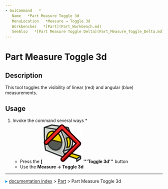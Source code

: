 ```yaml
---
- GuiCommand   *
   Name   *Part Measure Toggle 3d
   MenuLocation   *Measure → Toggle 3d
   Workbenches   *[Part](Part_Workbench.md)
   SeeAlso   *[Part Measure Toggle Delta](Part_Measure_Toggle_Delta.md)
---
```


# Part Measure Toggle 3d

## Description

This tool toggles the visibility of linear (red) and angular (blue) measurements.

## Usage

1.  Invoke the command several ways   *
    -   Press the **[<img src=images/Part_Measure_Toggle_3d.svg style="width   *16px"> '''Toggle 3d'''** button
    -   Use the **Measure → Toggle 3d**



---
![](images/Right_arrow.png) [documentation index](../README.md) > [Part](Part_Workbench.md) > Part Measure Toggle 3d
